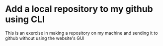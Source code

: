 # Add a local repository to my github using CLI

This is an exercise in making a repository on my machine and sending it to github without using the website's GUI
